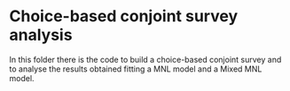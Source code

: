 # Choice-based conjoint survey analysis
In this folder there is the code to build a choice-based conjoint survey and to analyse the results obtained fitting a MNL model and a Mixed MNL model. 
